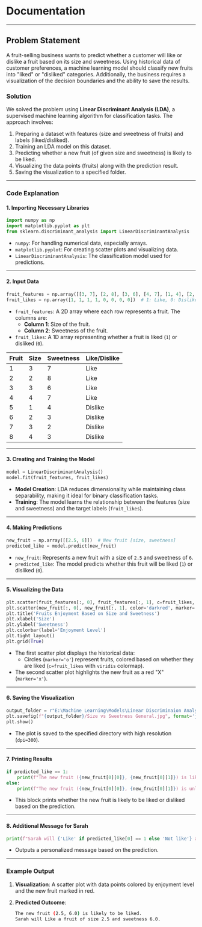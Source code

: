 # Documentation

---

## **Problem Statement**

A fruit-selling business wants to predict whether a customer will like or dislike a fruit based on its size and sweetness. Using historical data of customer preferences, a machine learning model should classify new fruits into "liked" or "disliked" categories. Additionally, the business requires a visualization of the decision boundaries and the ability to save the results.

### **Solution**

We solved the problem using **Linear Discriminant Analysis (LDA)**, a supervised machine learning algorithm for classification tasks. The approach involves:

1. Preparing a dataset with features (size and sweetness of fruits) and labels (liked/disliked).
2. Training an LDA model on this dataset.
3. Predicting whether a new fruit (of given size and sweetness) is likely to be liked.
4. Visualizing the data points (fruits) along with the prediction result.
5. Saving the visualization to a specified folder.

---

### Code Explanation

#### **1. Importing Necessary Libraries**

```python
import numpy as np
import matplotlib.pyplot as plt
from sklearn.discriminant_analysis import LinearDiscriminantAnalysis
```

- `numpy`: For handling numerical data, especially arrays.
- `matplotlib.pyplot`: For creating scatter plots and visualizing data.
- `LinearDiscriminantAnalysis`: The classification model used for predictions.

---

#### **2. Input Data**

```python
fruit_features = np.array([[3, 7], [2, 8], [3, 6], [4, 7], [1, 4], [2, 3], [3, 2], [4, 3]])
fruit_likes = np.array([1, 1, 1, 1, 0, 0, 0, 0])  # 1: Like, 0: Dislike
```

- `fruit_features`: A 2D array where each row represents a fruit. The columns are:
  - **Column 1**: Size of the fruit.
  - **Column 2**: Sweetness of the fruit.
- `fruit_likes`: A 1D array representing whether a fruit is liked (`1`) or disliked (`0`).

| Fruit | Size | Sweetness | Like/Dislike |
|-------|------|-----------|--------------|
| 1     | 3    | 7         | Like         |
| 2     | 2    | 8         | Like         |
| 3     | 3    | 6         | Like         |
| 4     | 4    | 7         | Like         |
| 5     | 1    | 4         | Dislike      |
| 6     | 2    | 3         | Dislike      |
| 7     | 3    | 2         | Dislike      |
| 8     | 4    | 3         | Dislike      |

---

#### **3. Creating and Training the Model**

```python
model = LinearDiscriminantAnalysis()
model.fit(fruit_features, fruit_likes)
```

- **Model Creation**: LDA reduces dimensionality while maintaining class separability, making it ideal for binary classification tasks.
- **Training**: The model learns the relationship between the features (size and sweetness) and the target labels (`fruit_likes`).

---

#### **4. Making Predictions**

```python
new_fruit = np.array([[2.5, 6]])  # New fruit [size, sweetness]
predicted_like = model.predict(new_fruit)
```

- `new_fruit`: Represents a new fruit with a size of `2.5` and sweetness of `6`.
- `predicted_like`: The model predicts whether this fruit will be liked (`1`) or disliked (`0`).

---

#### **5. Visualizing the Data**

```python
plt.scatter(fruit_features[:, 0], fruit_features[:, 1], c=fruit_likes, cmap='viridis', marker='o')
plt.scatter(new_fruit[:, 0], new_fruit[:, 1], color='darkred', marker='x')
plt.title('Fruits Enjoyment Based on Size and Sweetness')
plt.xlabel('Size')
plt.ylabel('Sweetness')
plt.colorbar(label='Enjoyment Level')
plt.tight_layout()
plt.grid(True)
```

- The first scatter plot displays the historical data:
  - Circles (`marker='o'`) represent fruits, colored based on whether they are liked (`c=fruit_likes` with `viridis` colormap).
- The second scatter plot highlights the new fruit as a red "X" (`marker='x'`).

---

#### **6. Saving the Visualization**

```python
output_folder = r"E:\Machine Learning\Models\Linear Discriminaion Analysis\output"
plt.savefig(f"{output_folder}/Size vs Sweetness General.jpg", format='jpg', dpi=300, bbox_inches='tight')
plt.show()
```

- The plot is saved to the specified directory with high resolution (`dpi=300`).

---

#### **7. Printing Results**

```python
if predicted_like == 1:
    print(f"The new fruit ({new_fruit[0][0]}, {new_fruit[0][1]}) is likely to be liked.")
else:
    print(f"The new fruit ({new_fruit[0][0]}, {new_fruit[0][1]}) is unlikely to be liked.")
```

- This block prints whether the new fruit is likely to be liked or disliked based on the prediction.

---

#### **8. Additional Message for Sarah**

```python
print(f"Sarah will {'Like' if predicted_like[0] == 1 else 'Not like'} a fruit of size {new_fruit[0, 0]} and sweetness {new_fruit[0, 1]}.")
```

- Outputs a personalized message based on the prediction.

---

### Example Output

1. **Visualization**: A scatter plot with data points colored by enjoyment level and the new fruit marked in red.
2. **Predicted Outcome**:

   ```bash
   The new fruit (2.5, 6.0) is likely to be liked.
   Sarah will Like a fruit of size 2.5 and sweetness 6.0.
   ```
